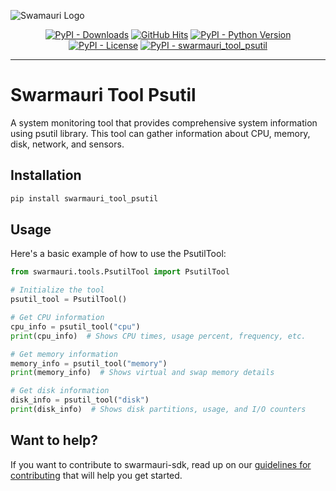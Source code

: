 
![Swamauri Logo](https://res.cloudinary.com/dbjmpekvl/image/upload/v1730099724/Swarmauri-logo-lockup-2048x757_hww01w.png)

<p align="center">
    <a href="https://pypi.org/project/swarmauri_tool_psutil/">
        <img src="https://img.shields.io/pypi/dm/swarmauri_tool_psutil" alt="PyPI - Downloads"/></a>
    <a href="https://github.com/swarmauri/swarmauri-sdk/blob/master/pkgs/community/swarmauri_tool_psutil/README.md">
        <img src="https://hits.seeyoufarm.com/api/count/incr/badge.svg?url=https://github.com/swarmauri/swarmauri-sdk/pkgs/community/swarmauri_tool_psutil/README.md&count_bg=%2379C83D&title_bg=%23555555&icon=&icon_color=%23E7E7E7&title=hits&edge_flat=false" alt="GitHub Hits"/></a>
    <a href="https://pypi.org/project/swarmauri_tool_psutil/">
        <img src="https://img.shields.io/pypi/pyversions/swarmauri_tool_psutil" alt="PyPI - Python Version"/></a>
    <a href="https://pypi.org/project/swarmauri_tool_psutil/">
        <img src="https://img.shields.io/pypi/l/swarmauri_tool_psutil" alt="PyPI - License"/></a>
    <a href="https://pypi.org/project/swarmauri_tool_psutil/">
        <img src="https://img.shields.io/pypi/v/swarmauri_tool_psutil?label=swarmauri_tool_psutil&color=green" alt="PyPI - swarmauri_tool_psutil"/></a>
</p>

---

# Swarmauri Tool Psutil

A system monitoring tool that provides comprehensive system information using psutil library. This tool can gather information about CPU, memory, disk, network, and sensors.

## Installation

```bash
pip install swarmauri_tool_psutil
```

## Usage

Here's a basic example of how to use the PsutilTool:

```python
from swarmauri.tools.PsutilTool import PsutilTool

# Initialize the tool
psutil_tool = PsutilTool()

# Get CPU information
cpu_info = psutil_tool("cpu")
print(cpu_info)  # Shows CPU times, usage percent, frequency, etc.

# Get memory information
memory_info = psutil_tool("memory")
print(memory_info)  # Shows virtual and swap memory details

# Get disk information
disk_info = psutil_tool("disk")
print(disk_info)  # Shows disk partitions, usage, and I/O counters
```

## Want to help?

If you want to contribute to swarmauri-sdk, read up on our [guidelines for contributing](https://github.com/swarmauri/swarmauri-sdk/blob/master/contributing.md) that will help you get started.

